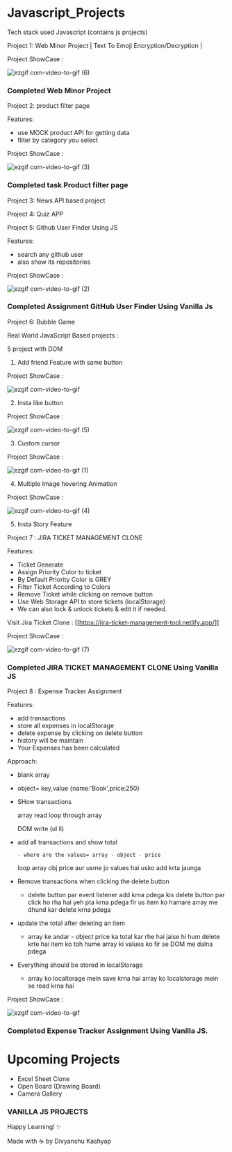 # Javascript_Projects

Tech stack used Javascript (contains js projects)

Project 1: Web Minor Project | Text To Emoji Encryption/Decryption |

Project ShowCase :

![ezgif com-video-to-gif (6)](https://github.com/Lucky-Kashyap/Javascript_Projects/assets/88204554/2854c664-ab22-40e5-a12a-9ba762fb3dc0)

### Completed Web Minor Project

Project 2: product filter page

Features:

- use MOCK product API for getting data
- filter by category you select

Project ShowCase :

![ezgif com-video-to-gif (3)](https://github.com/Lucky-Kashyap/Javascript_Projects/assets/88204554/e38f8755-90c7-4ccd-a11a-b3598639217d)

### Completed task Product filter page

Project 3: News API based project

Project 4: Quiz APP

Project 5: Github User Finder Using JS

Features:

- search any github user
- also show its repositories

Project ShowCase :

![ezgif com-video-to-gif (2)](https://github.com/Lucky-Kashyap/Javascript_Projects/assets/88204554/4426ace7-dff8-457a-afb0-a897568b0aa0)

### Completed Assignment GitHub User Finder Using Vanilla Js

Project 6: Bubble Game

Real World JavaScript Based projects :

5 project with DOM

1. Add friend Feature with same button

Project ShowCase :

![ezgif com-video-to-gif](https://github.com/Lucky-Kashyap/Javascript_Projects/assets/88204554/2cee7d1e-38c2-4b3b-a29b-51dd5309021a)

2. Insta like button

Project ShowCase :

![ezgif com-video-to-gif (5)](https://github.com/Lucky-Kashyap/Javascript_Projects/assets/88204554/4681f39b-7399-4ced-b53d-b1e10391af0d)

3. Custom cursor

Project ShowCase :

![ezgif com-video-to-gif (1)](https://github.com/Lucky-Kashyap/Javascript_Projects/assets/88204554/d1022a6c-4afb-436f-abae-ef52aab798db)

4. Multiple Image hovering Animation

Project ShowCase :

![ezgif com-video-to-gif (4)](https://github.com/Lucky-Kashyap/Javascript_Projects/assets/88204554/ac41944d-23d1-4471-b372-268d1eba3868)

5. Insta Story Feature

Project 7 : JIRA TICKET MANAGEMENT CLONE

Features:

- Ticket Generate
- Assign Priority Color to ticket
- By Default Priority Color is GREY
- Filter Ticket According to Colors
- Remove Ticket while clicking on remove button
- Use Web Storage API to store tickets (localStorage)
- We can also lock & unlock tickets & edit it if needed.

Visit Jira Ticket Clone : [[https://jira-ticket-management-tool.netlify.app/]]

Project ShowCase :

![ezgif com-video-to-gif (7)](https://github.com/Lucky-Kashyap/Javascript_Projects/assets/88204554/8e562e9e-04a9-4d74-98b8-b5d35b13c681)

### Completed JIRA TICKET MANAGEMENT CLONE Using Vanilla JS

Project 8 : Expense Tracker Assignment

Features:

- add transactions
- store all expenses in localStorage
- delete expense by clicking on delete button
- history will be maintain
- Your Expenses has been calculated

Approach:

- blank array

- object= key,value {name:'Book',price:250}

- SHow transactions

  array read loop through array

  DOM write (ul li)

- add all transactions and show total

      - where are the values= array - object - price

  loop array obj price aur usme jo values hai usko add krta jaunga

- Remove transactions when clicking the delete button

  - delete button par event listener add krna pdega
    kis delete button par click ho rha hai yeh pta krna pdega
    fir us item ko hamare array me dhund kar delete krna pdega

- update the total after deleting an item

  - array ke andar - object price ka total kar rhe hai
    jaise hi hum delete krte hai item ko toh hume array ki values ko fir se DOM me dalna pdega

- Everything should be stored in localStorage

  - array ko localtorage mein save krna hai
    array ko localstorage mein se read krna hai

Project ShowCase :

![ezgif com-video-to-gif](https://github.com/Lucky-Kashyap/Javascript_Projects/assets/88204554/e8a54a7f-37e2-40ab-a179-eac485e21812)


### Completed Expense Tracker Assignment Using Vanilla JS.

# Upcoming Projects

- Excel Sheet Clone
- Open Board (Drawing Board)
- Camera Gallery

### VANILLA JS PROJECTS

Happy Learning! ✨

Made with ☕️ by Divyanshu Kashyap
